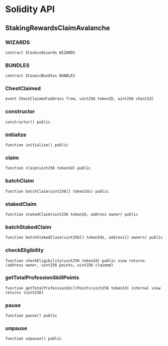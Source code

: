# Solidity API

## StakingRewardsClaimAvalanche

### WIZARDS

```solidity
contract ICosmicWizards WIZARDS
```

### BUNDLES

```solidity
contract ICosmicBundles BUNDLES
```

### ChestClaimed

```solidity
event ChestClaimed(address from, uint256 tokenID, uint256 chestId)
```

### constructor

```solidity
constructor() public
```

### initialize

```solidity
function initialize() public
```

### claim

```solidity
function claim(uint256 tokenId) public
```

### batchClaim

```solidity
function batchClaim(uint256[] tokenIds) public
```

### stakedClaim

```solidity
function stakedClaim(uint256 tokenId, address owner) public
```

### batchStakedClaim

```solidity
function batchStakedClaim(uint256[] tokenIds, address[] owners) public
```

### checkEligibility

```solidity
function checkEligibility(uint256 tokenId) public view returns (address owner, uint256 points, uint256 claimed)
```

### getTotalProfessionSkillPoints

```solidity
function getTotalProfessionSkillPoints(uint256 tokenId) internal view returns (uint256)
```

### pause

```solidity
function pause() public
```

### unpause

```solidity
function unpause() public
```

